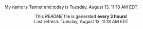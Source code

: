 My name is Tanner and today is Tuesday, August 13, 11:18 AM EDT.

<p align="center">This <i>README</i> file is generated <b>every 3 hours</b>!</br>Last refresh: Tuesday, August 13, 11:18 AM EDT<br /></p>
